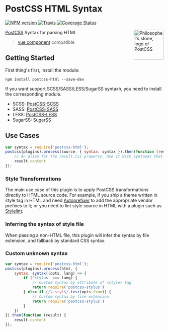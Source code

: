PostCSS HTML Syntax
====

[![NPM version](https://img.shields.io/npm/v/postcss-html.svg?style=flat-square)](https://www.npmjs.com/package/postcss-html)
[![Travis](https://img.shields.io/travis/gucong3000/postcss-html.svg)](https://travis-ci.org/gucong3000/postcss-html)
[![Coverage Status](https://img.shields.io/coveralls/gucong3000/postcss-html.svg)](https://coveralls.io/r/gucong3000/postcss-html)

<img align="right" width="95" height="95"
     title="Philosopher’s stone, logo of PostCSS"
     src="http://postcss.github.io/postcss/logo.svg">

[PostCSS](https://github.com/postcss/postcss) Syntax for parsing HTML

> [vue component](https://vue-loader.vuejs.org/) compatible

## Getting Started

First thing's first, install the module:

```
npm install postcss-html --save-dev
```

If you want support SCSS/SASS/LESS/SugarSS syntaxh, you need to install the corresponding module.

- SCSS: [PostCSS-SCSS](https://github.com/postcss/postcss-scss)
- SASS: [PostCSS-SASS](https://github.com/aleshaoleg/postcss-sass)
- LESS: [PostCSS-LESS](https://github.com/shellscape/postcss-less)
- SugarSS: [SugarSS](https://github.com/postcss/sugarss)

## Use Cases

```js
var syntax = require('postcss-html');
postcss(plugins).process(source, { syntax: syntax }).then(function (result) {
	// An alias for the result.css property. Use it with syntaxes that generate non-CSS output.
    result.content
});
```

### Style Transformations

The main use case of this plugin is to apply PostCSS transformations directly to HTML source code. For example, if you ship a theme written in style tag in HTML and need [Autoprefixer](https://github.com/postcss/autoprefixer) to add the appropriate vendor prefixes to it; or you need to lint style source in HTML with a plugin such as [Stylelint](http://stylelint.io/).

### Inferring the syntax of style file

When passing a non-HTML file, this plugin will infer the syntax by file extension, and fallback by standard CSS syntax.

### Custom unknown syntax

```js
var syntax = require('postcss-html');
postcss(plugins).process(html, {
	syntax: syntax((opts, lang) => {
		if ('stylus' === lang) {
			// Custom syntax by attribute of <style> tag
			return require('postcss-stylus')
		} else if (/\.styl$/.test(opts.from)) {
			// Custom syntax by file extension
			return require('postcss-stylus')
		}
	})
}).then(function (result) {
    result.content
});
```
